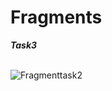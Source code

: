 # Fragments
***Task3***
<br>
<br>

![Fragmenttask2](https://user-images.githubusercontent.com/47735067/111632354-7ba7fa00-881c-11eb-8c65-152072c7ffbc.gif)

